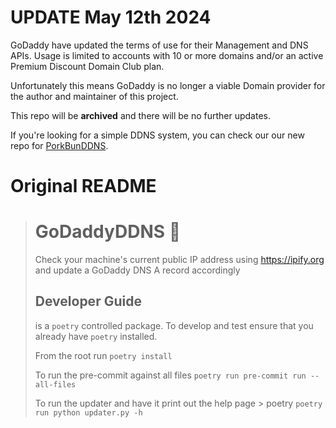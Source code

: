 # UPDATE May 12th 2024
GoDaddy have updated the terms of use for their Management and DNS APIs. Usage is limited to accounts with 10 or more domains and/or an active Premium Discount Domain Club plan.

Unfortunately this means GoDaddy is no longer a viable Domain provider for the author and maintainer of this project.

This repo will be **archived** and there will be no further updates.

If you're looking for a simple DDNS system, you can check our our new repo for [PorkBunDDNS](https://github.com/UnlimitedLtd/PorkBunDDNS).


# Original README
># GoDaddyDDNS &#128640;
>Check your machine's current public IP address using https://ipify.org and update a GoDaddy DNS A record accordingly
>
>## Developer Guide
>
> is a `poetry` controlled package. To develop and test ensure that you already have `poetry` installed.
>
>From the root run `poetry install`
>
>To run the pre-commit against all files `poetry run pre-commit run --all-files`
>
>To run the updater and have it print out the help page > poetry `poetry run python updater.py -h`

